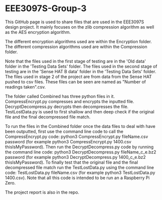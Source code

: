 # EEE3097S-Group-3
This GitHub page is used to share files that are used in the EEE3097S design project. It mainly focuses on the zlib compression algorithm as well as the AES encryption algorithm.

The different encryption algorithms used are within the Encryption folder. The different compression algorithms used are within the Compression folder.

Note that the files used in the first stage of testing are in the 'Old data' folder in the 'Testing Data Sets' folder. The files used in the second stage of testing are in the 'Sense HAT B data' folder in the 'Testing Data Sets' folder. The files used in stage 2 of the project are from data from the Sense HAT pushed to csv files. These files can be seen are named as "Number of readings taken".csv.

The folder called Combined has three python files in it. CompressEncrypt.py compresses and encrypts the inputted file. DecryptDecompress.py decrypts then decompresses the file. TestLostData.py is used to first shallow and then deep check if the original file and the final decompressed file match.

To run the files in the Combined folder once the data files to deal with have been outputted, first use the command line code to call the CompressEncrypt.py code: python3 CompressEncrypt.py fileName.csv password (for example python3 CompressEncrypt.py 1400.csv thisIsMyPassword). Then run the DecryptDecompress.py code by running the command line code: python3 DecryptDecompress.py fileName_c_e.bz2 password (for example python3 DecryptDecompress.py 1400_c_e.bz2 thisIsMyPassword). To finally test that the original file and the final decompressed file match run the TestLostData.py using the command line code: TestLostData.py fileName.csv (for example python3 TestLostData.py 1400.csv). Note that all this code is intended to be run an a Raspberry Pi Zero.

The project report is also in the repo.
